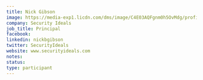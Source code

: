 ```yaml
---
title: Nick Gibson
image: https://media-exp1.licdn.com/dms/image/C4E03AQFgnm0h5OvMdg/profile-displayphoto-shrink_800_800/0/1545084602958?e=1651104000&v=beta&t=El2BtfjfsTPygwBMC4qjVY4Ad6cD_PgcdDVGFKK6hTg
company: Security Ideals
job_title: Principal
facebook:
linkedin: nickbgibson
twitter: SecurityIdeals
website: www.securityideals.com
notes:
status: 
type: participant
---
```

